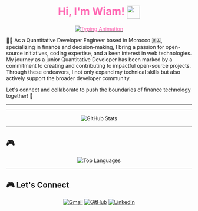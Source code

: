 <h1 align="center" style="color: #ff69b4;">Hi, I'm Wiam! <img src="https://media.giphy.com/media/hvRJCLFzcasrR4ia7z/giphy.gif" width="35" style="vertical-align: middle;"></h1>

<p align="center">
  <a href="https://github.com/Wiam-Rochdi"><img src="https://readme-typing-svg.herokuapp.com?lines=Quant+Developer+Junior+Engineer;Python%20|%20C%20|%20Java%20Enthusiast;Always%20learning%20new%20things&center=true&width=500&height=50" alt="Typing Animation" style="color: #ff69b4;"></a>
</p>


👩‍💻 As a Quantitative Developer Engineer based in Morocco 🇲🇦, specializing in finance and decision-making, I bring a passion for open-source initiatives, coding expertise, and a keen interest in web technologies. My journey as a junior Quantitative Developer has been marked by a commitment to creating and contributing to impactful open-source projects. Through these endeavors, I not only expand my technical skills but also actively support the broader developer community.

Let's connect and collaborate to push the boundaries of finance technology together! 🚀

---
---

<div align="center">
  <img src="https://github-readme-stats.vercel.app/api?username=Wiam-Rochdi&show_icons=true&theme=cobalt&count_private=true&include_all_commits=true" alt="GitHub Stats">
</div>

---

## 🎮 

<p align="center">
  <img src="https://github-readme-stats.vercel.app/api/top-langs/?username=Wiam-Rochdi&layout=compact&theme=cobalt" alt="Top Languages">
</p>

---

## 🎮 Let's Connect

<p align="center">
  <a href="mailto:Wiam.rochdi01@gmail.com"><img src="https://img.icons8.com/bubbles/100/000000/gmail.png" title="Gmail" alt="Gmail"></a>
  <a href="https://github.com/Wiam-Rochdi"><img src="https://img.icons8.com/bubbles/100/000000/github.png" title="GitHub" alt="GitHub"></a>
  <a href="https://www.linkedin.com/in/wiam-rochdi-2ba52a163/"><img src="https://img.icons8.com/bubbles/100/000000/linkedin.png" title="LinkedIn" alt="LinkedIn"></a>
</p>
